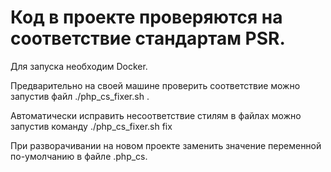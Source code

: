 Код в проекте проверяются на соответствие стандартам PSR.
=============
Для запуска необходим Docker.

Предварительно на своей машине проверить соответствие
можно запустив файл ./php_cs_fixer.sh . 

Автоматически исправить несоответствие стилям в файлах можно запустив команду ./php_cs_fixer.sh fix

При разворачивании на новом проекте заменить значение переменной по-умолчанию в файле .php_cs.


